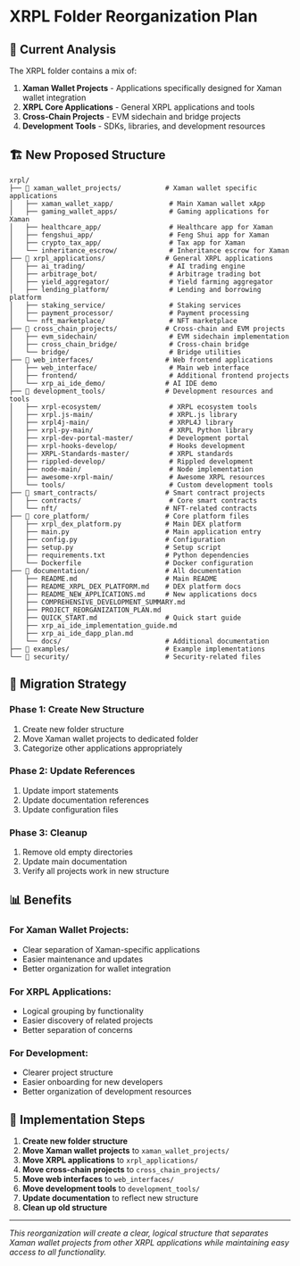 # XRPL Folder Reorganization Plan

## 🎯 Current Analysis

The XRPL folder contains a mix of:
1. **Xaman Wallet Projects** - Applications specifically designed for Xaman wallet integration
2. **XRPL Core Applications** - General XRPL applications and tools
3. **Cross-Chain Projects** - EVM sidechain and bridge projects
4. **Development Tools** - SDKs, libraries, and development resources

## 🏗️ New Proposed Structure

```
xrpl/
├── 📁 xaman_wallet_projects/           # Xaman wallet specific applications
│   ├── xaman_wallet_xapp/              # Main Xaman wallet xApp
│   ├── gaming_wallet_apps/             # Gaming applications for Xaman
│   ├── healthcare_app/                 # Healthcare app for Xaman
│   ├── fengshui_app/                   # Feng Shui app for Xaman
│   ├── crypto_tax_app/                 # Tax app for Xaman
│   └── inheritance_escrow/             # Inheritance escrow for Xaman
├── 📁 xrpl_applications/               # General XRPL applications
│   ├── ai_trading/                     # AI trading engine
│   ├── arbitrage_bot/                  # Arbitrage trading bot
│   ├── yield_aggregator/               # Yield farming aggregator
│   ├── lending_platform/               # Lending and borrowing platform
│   ├── staking_service/                # Staking services
│   ├── payment_processor/              # Payment processing
│   └── nft_marketplace/                # NFT marketplace
├── 📁 cross_chain_projects/            # Cross-chain and EVM projects
│   ├── evm_sidechain/                  # EVM sidechain implementation
│   ├── cross_chain_bridge/             # Cross-chain bridge
│   └── bridge/                         # Bridge utilities
├── 📁 web_interfaces/                  # Web frontend applications
│   ├── web_interface/                  # Main web interface
│   ├── frontend/                       # Additional frontend projects
│   └── xrp_ai_ide_demo/               # AI IDE demo
├── 📁 development_tools/               # Development resources and tools
│   ├── xrpl-ecosystem/                 # XRPL ecosystem tools
│   ├── xrpl.js-main/                   # XRPL.js library
│   ├── xrpl4j-main/                    # XRPL4J library
│   ├── xrpl-py-main/                   # XRPL Python library
│   ├── xrpl-dev-portal-master/         # Development portal
│   ├── xrpl-hooks-develop/             # Hooks development
│   ├── XRPL-Standards-master/          # XRPL standards
│   ├── rippled-develop/                # Rippled development
│   ├── node-main/                      # Node implementation
│   ├── awesome-xrpl-main/              # Awesome XRPL resources
│   └── tools/                          # Custom development tools
├── 📁 smart_contracts/                 # Smart contract projects
│   ├── contracts/                      # Core smart contracts
│   └── nft/                           # NFT-related contracts
├── 📁 core_platform/                   # Core platform files
│   ├── xrpl_dex_platform.py           # Main DEX platform
│   ├── main.py                        # Main application entry
│   ├── config.py                      # Configuration
│   ├── setup.py                       # Setup script
│   ├── requirements.txt               # Python dependencies
│   └── Dockerfile                     # Docker configuration
├── 📁 documentation/                   # All documentation
│   ├── README.md                      # Main README
│   ├── README_XRPL_DEX_PLATFORM.md    # DEX platform docs
│   ├── README_NEW_APPLICATIONS.md     # New applications docs
│   ├── COMPREHENSIVE_DEVELOPMENT_SUMMARY.md
│   ├── PROJECT_REORGANIZATION_PLAN.md
│   ├── QUICK_START.md                 # Quick start guide
│   ├── xrp_ai_ide_implementation_guide.md
│   ├── xrp_ai_ide_dapp_plan.md
│   └── docs/                          # Additional documentation
├── 📁 examples/                        # Example implementations
└── 📁 security/                        # Security-related files
```

## 🔄 Migration Strategy

### Phase 1: Create New Structure
1. Create new folder structure
2. Move Xaman wallet projects to dedicated folder
3. Categorize other applications appropriately

### Phase 2: Update References
1. Update import statements
2. Update documentation references
3. Update configuration files

### Phase 3: Cleanup
1. Remove old empty directories
2. Update main documentation
3. Verify all projects work in new structure

## 📊 Benefits

### For Xaman Wallet Projects:
- Clear separation of Xaman-specific applications
- Easier maintenance and updates
- Better organization for wallet integration

### For XRPL Applications:
- Logical grouping by functionality
- Easier discovery of related projects
- Better separation of concerns

### For Development:
- Clearer project structure
- Easier onboarding for new developers
- Better organization of development resources

## 🎯 Implementation Steps

1. **Create new folder structure**
2. **Move Xaman wallet projects** to `xaman_wallet_projects/`
3. **Move XRPL applications** to `xrpl_applications/`
4. **Move cross-chain projects** to `cross_chain_projects/`
5. **Move web interfaces** to `web_interfaces/`
6. **Move development tools** to `development_tools/`
7. **Update documentation** to reflect new structure
8. **Clean up old structure**

---

*This reorganization will create a clear, logical structure that separates Xaman wallet projects from other XRPL applications while maintaining easy access to all functionality.*
